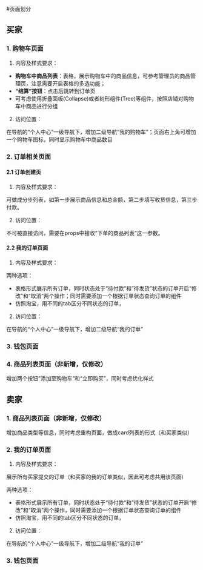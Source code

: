 #页面划分

## 买家

### 1. 购物车页面

1. 内容及样式要求：

* **购物车中商品列表**：表格，展示购物车中的商品信息，可参考管理员的商品管理页，注意需要开启表格的多选功能；
* **“结算”按钮**：点击后跳转到订单页
* 可考虑使用折叠面板(Collapse)或者树形组件(Tree)等组件，按照店铺对购物车中商品进行分组

2. 访问位置：

在导航的“个人中心”一级导航下，增加二级导航“我的购物车”；页面右上角可增加一个购物车图标，同时显示购物车中商品数目

### 2. 订单相关页面

#### 2.1 订单创建页

1. 内容及样式要求：

可做成分步列表，如第一步展示商品信息和总金额，第二步填写收货信息，第三步付款。

2. 访问位置：

不可被直接访问，需要在props中接收“下单的商品列表”这一参数。

#### 2.2 我的订单页面

1. 内容及样式要求：

两种选项：

* 表格形式展示所有订单，同时状态处于“待付款“和”待发货”状态的订单开启“修改”和“取消”两个操作；同时需要添加一个根据订单状态查询订单的组件
* 仿照淘宝，用不同的tab区分不同状态的订单，

2. 访问位置：

在导航的“个人中心”一级导航下，增加二级导航“我的订单”

### 3. 钱包页面

### 4. 商品列表页面（非新增，仅修改）

增加两个按钮”添加至购物车“和“立即购买”，同时考虑优化样式

## 卖家

### 1. 商品列表页面（非新增，仅修改）

增加商品类型等信息，同时考虑重构页面，做成card列表的形式（和买家类似）

### 2. 我的订单页面

1. 内容及样式要求：

展示所有买家提交的订单（和买家的我的订单类似，因此可考虑共用该页面）

两种选项：

* 表格形式展示所有订单，同时状态处于“待付款“和”待发货”状态的订单开启“修改”和“取消”两个操作，同时需要添加一个根据订单状态查询订单的组件
* 仿照淘宝，用不同的tab区分不同状态的订单，

2. 访问位置：

在导航的“个人中心”一级导航下，增加二级导航“我的订单”

### 3. 钱包页面